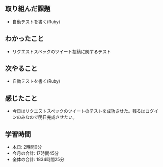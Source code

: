## 取り組んだ課題
- 自動テストを書く(Ruby)
## わかったこと
- リクエストスペックのツイート投稿に関するテスト
## 次やること
- 自動テストを書く(Ruby)
## 感じたこと
- 今日はリクエストスペックのツイートのテストを成功させた。残るはログインのみなので明日完成させたい。
## 学習時間
- 本日: 2時間0分
- 今月の合計: 17時間45分
- 全体の合計: 1834時間25分
